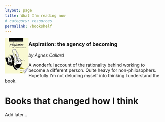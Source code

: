 ```yaml
---
layout: page
title: What I'm reading now
# category: resources
permalink: /bookshelf
---
```


<img align="left" width="75" src="/assets/img/books/aspiration_callard.jpg" />

### Aspiration: the agency of becoming
_by Agnes Callard_

A wonderful account of the rationality behind working to become a different person. Quite heavy for non-philosophers. Hopefully I'm not deluding myself into thinking I understand the book.

# Books that changed how I think

Add later...
